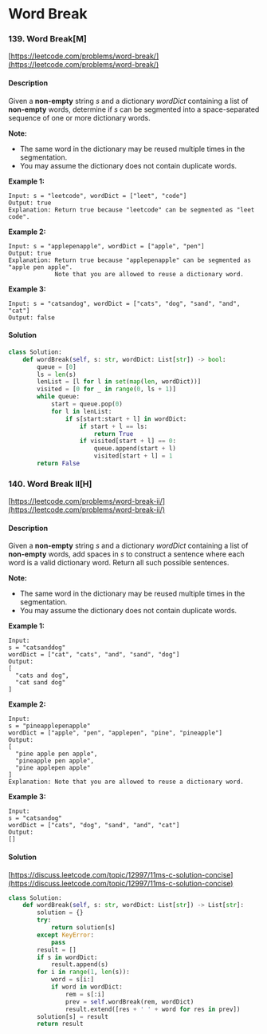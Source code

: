 # Word Break



### 139. Word Break\[M\]

[https://leetcode.com/problems/word-break/](https://leetcode.com/problems/word-break/)

#### Description

Given a **non-empty** string _s_ and a dictionary _wordDict_ containing a list of **non-empty** words, determine if _s_ can be segmented into a space-separated sequence of one or more dictionary words.

**Note:**

* The same word in the dictionary may be reused multiple times in the segmentation.
* You may assume the dictionary does not contain duplicate words.

**Example 1:**

```text
Input: s = "leetcode", wordDict = ["leet", "code"]
Output: true
Explanation: Return true because "leetcode" can be segmented as "leet code".
```

**Example 2:**

```text
Input: s = "applepenapple", wordDict = ["apple", "pen"]
Output: true
Explanation: Return true because "applepenapple" can be segmented as "apple pen apple".
             Note that you are allowed to reuse a dictionary word.
```

**Example 3:**

```text
Input: s = "catsandog", wordDict = ["cats", "dog", "sand", "and", "cat"]
Output: false
```

#### Solution

```python
class Solution:
    def wordBreak(self, s: str, wordDict: List[str]) -> bool:
        queue = [0]
        ls = len(s)
        lenList = [l for l in set(map(len, wordDict))]
        visited = [0 for _ in range(0, ls + 1)]
        while queue:
            start = queue.pop(0)
            for l in lenList:
                if s[start:start + l] in wordDict:
                    if start + l == ls:
                        return True
                    if visited[start + l] == 0:
                        queue.append(start + l)
                        visited[start + l] = 1
        return False
```

### 140. Word Break II\[H\]

[https://leetcode.com/problems/word-break-ii/](https://leetcode.com/problems/word-break-ii/)

#### Description

Given a **non-empty** string _s_ and a dictionary _wordDict_ containing a list of **non-empty** words, add spaces in _s_ to construct a sentence where each word is a valid dictionary word. Return all such possible sentences.

**Note:**

* The same word in the dictionary may be reused multiple times in the segmentation.
* You may assume the dictionary does not contain duplicate words.

**Example 1:**

```text
Input:
s = "catsanddog"
wordDict = ["cat", "cats", "and", "sand", "dog"]
Output:
[
  "cats and dog",
  "cat sand dog"
]
```

**Example 2:**

```text
Input:
s = "pineapplepenapple"
wordDict = ["apple", "pen", "applepen", "pine", "pineapple"]
Output:
[
  "pine apple pen apple",
  "pineapple pen apple",
  "pine applepen apple"
]
Explanation: Note that you are allowed to reuse a dictionary word.
```

**Example 3:**

```text
Input:
s = "catsandog"
wordDict = ["cats", "dog", "sand", "and", "cat"]
Output:
[]
```

#### Solution

[https://discuss.leetcode.com/topic/12997/11ms-c-solution-concise](https://discuss.leetcode.com/topic/12997/11ms-c-solution-concise)

```python
class Solution:
    def wordBreak(self, s: str, wordDict: List[str]) -> List[str]:
        solution = {}
        try:
            return solution[s]
        except KeyError:
            pass
        result = []
        if s in wordDict:
            result.append(s)
        for i in range(1, len(s)):
            word = s[i:]
            if word in wordDict:
                rem = s[:i]
                prev = self.wordBreak(rem, wordDict)
                result.extend([res + ' ' + word for res in prev])
        solution[s] = result
        return result
```

